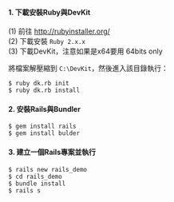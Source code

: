 #### 1. 下載安裝Ruby與DevKit

(1) 前往 http://rubyinstaller.org/   
(2) 下載安裝 `Ruby 2.x.x`   
(3) 下載DevKit，注意如果是x64要用 64bits only   

將檔案解壓縮到 `C:\DevKit`，然後進入該目錄執行：

``` 
$ ruby dk.rb init 
$ ruby dk.rb install   
```

#### 2. 安裝Rails與Bundler

```
$ gem install rails
$ gem install bulder
```
 
#### 3. 建立一個Rails專案並執行

```
$ rails new rails_demo
$ cd rails_demo
$ bundle install
$ rails s
```
